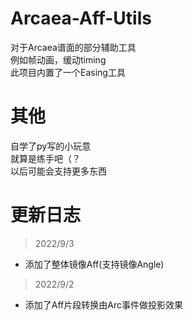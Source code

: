 # Arcaea-Aff-Utils

对于Arcaea谱面的部分辅助工具  
例如帧动画，缓动timing  
此项目内置了一个Easing工具

# 其他

自学了py写的小玩意  
就算是练手吧（？  
以后可能会支持更多东西

# 更新日志

> 2022/9/3
- 添加了整体镜像Aff(支持镜像Angle)

> 2022/9/2  
- 添加了Aff片段转换由Arc事件做投影效果
